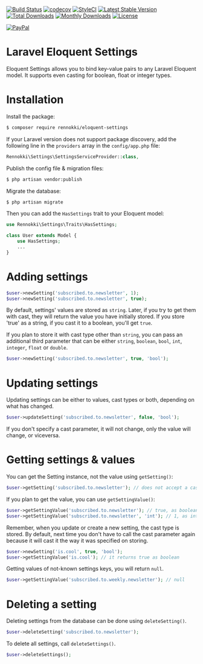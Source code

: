 [![Build Status](https://travis-ci.org/rennokki/eloquent-settings.svg?branch=master)](https://travis-ci.org/rennokki/eloquent-settings)
[![codecov](https://codecov.io/gh/rennokki/eloquent-settings/branch/master/graph/badge.svg)](https://codecov.io/gh/rennokki/eloquent-settings/branch/master)
[![StyleCI](https://github.styleci.io/repos/135289030/shield?branch=master)](https://github.styleci.io/repos/135289030)
[![Latest Stable Version](https://poser.pugx.org/rennokki/eloquent-settings/v/stable)](https://packagist.org/packages/rennokki/eloquent-settings)
[![Total Downloads](https://poser.pugx.org/rennokki/eloquent-settings/downloads)](https://packagist.org/packages/rennokki/eloquent-settings)
[![Monthly Downloads](https://poser.pugx.org/rennokki/eloquent-settings/d/monthly)](https://packagist.org/packages/rennokki/eloquent-settings)
[![License](https://poser.pugx.org/rennokki/eloquent-settings/license)](https://packagist.org/packages/rennokki/eloquent-settings)

[![PayPal](https://img.shields.io/badge/PayPal-donate-blue.svg)](https://paypal.me/rennokki)

# Laravel Eloquent Settings
Eloquent Settings allows you to bind key-value pairs to any Laravel Eloquent model. It supports even casting for boolean, float or integer types.

# Installation
Install the package:
```bash
$ composer require rennokki/eloquent-settings
```

If your Laravel version does not support package discovery, add the following line in the `providers` array in the `config/app.php` file:
```php
Rennokki\Settings\SettingsServiceProvider::class,
```

Publish the config file & migration files:
```bash
$ php artisan vendor:publish
```

Migrate the database:
```bash
$ php artisan migrate
```

Then you can add the `HasSettings` trait to your Eloquent model:
```php
use Rennokki\Settings\Traits\HasSettings;

class User extends Model {
    use HasSettings;
    ...
}
```

# Adding settings
```php
$user->newSetting('subscribed.to.newsletter', 1);
$user->newSetting('subscribed.to.newsletter', true);
```

By default, settings' values are stored as `string`. Later, if you try to get them with cast, they will return the value you have initially stored.
If you store 'true' as a string, if you cast it to a boolean, you'll get `true`.

If you plan to store it with cast type other than `string`, you can pass an additional third parameter that can be either `string`, `boolean`, `bool`, `int`, `integer`, `float` or `double`.
```php
$user->newSetting('subscribed.to.newsletter', true, 'bool');
```

# Updating settings
Updating settings can be either to values, cast types or both, depending on what has changed.
```php
$user->updateSetting('subscribed.to.newsletter', false, 'bool');
```

If you don't specify a cast parameter, it will not change, only the value will change, or viceversa.

# Getting settings & values
You can get the Setting instance, not the value using `getSetting()`:
```php
$user->getSetting('subscribed.to.newsletter'); // does not accept a cast
```

If you plan to get the value, you can use `getSettingValue()`:
```php
$user->getSettingValue('subscribed.to.newsletter'); // true, as boolean
$user->getSettingValue('subscribed.to.newsletter', 'int'); // 1, as integer
```

Remember, when you update or create a new setting, the cast type is stored. By default, next time you don't have to call the cast parameter again because it will cast it the way it was specified on storing.
```php
$user->newSetting('is.cool', true, 'bool');
$user->getSettingValue('is.cool'); // it returns true as boolean
```

Getting values of not-known settings keys, you will return `null`.
```php
$user->getSettingValue('subscribed.to.weekly.newsletter'); // null
```

# Deleting a setting
Deleting settings from the database can be done using `deleteSetting()`.
```php
$user->deleteSetting('subscribed.to.newsletter');
```

To delete all settings, call `deleteSettings()`.
```php
$user->deleteSettings();
```
